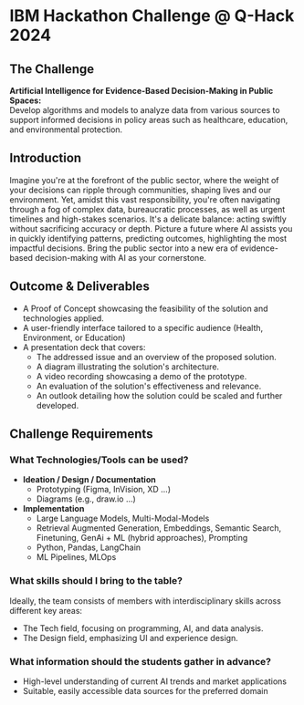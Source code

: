 # IBM Hackathon Challenge @ Q-Hack 2024

## The Challenge

**Artificial Intelligence for Evidence-Based Decision-Making in Public Spaces:**  
Develop algorithms and models to analyze data from various sources to support informed decisions in policy areas such as healthcare, education, and environmental protection.

## Introduction

Imagine you're at the forefront of the public sector, where the weight of your decisions can ripple through communities, shaping lives and our environment. Yet, amidst this vast responsibility, you're often navigating through a fog of complex data, bureaucratic processes, as well as urgent timelines and high-stakes scenarios. It's a delicate balance: acting swiftly without sacrificing accuracy or depth. Picture a future where AI assists you in quickly identifying patterns, predicting outcomes, highlighting the most impactful decisions. Bring the public sector into a new era of evidence-based decision-making with AI as your cornerstone.

## Outcome & Deliverables

- A Proof of Concept showcasing the feasibility of the solution and technologies applied.
- A user-friendly interface tailored to a specific audience (Health, Environment, or Education)
- A presentation deck that covers:
  - The addressed issue and an overview of the proposed solution.
  - A diagram illustrating the solution's architecture.
  - A video recording showcasing a demo of the prototype.
  - An evaluation of the solution's effectiveness and relevance.
  - An outlook detailing how the solution could be scaled and further developed.

## Challenge Requirements

### What Technologies/Tools can be used?

- **Ideation / Design / Documentation**
  - Prototyping (Figma, InVision, XD …)
  - Diagrams (e.g., draw.io …)
- **Implementation**
  - Large Language Models, Multi-Modal-Models
  - Retrieval Augmented Generation, Embeddings, Semantic Search, Finetuning, GenAi + ML (hybrid approaches), Prompting
  - Python, Pandas, LangChain
  - ML Pipelines, MLOps

### What skills should I bring to the table?

Ideally, the team consists of members with interdisciplinary skills across different key areas: 
- The Tech field, focusing on programming, AI, and data analysis.
- The Design field, emphasizing UI and experience design.

### What information should the students gather in advance?

- High-level understanding of current AI trends and market applications
- Suitable, easily accessible data sources for the preferred domain
